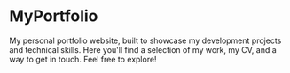 # MyPortfolio
My personal portfolio website, built to showcase my development projects and technical skills. Here you'll find a selection of my work, my CV, and a way to get in touch. Feel free to explore!
